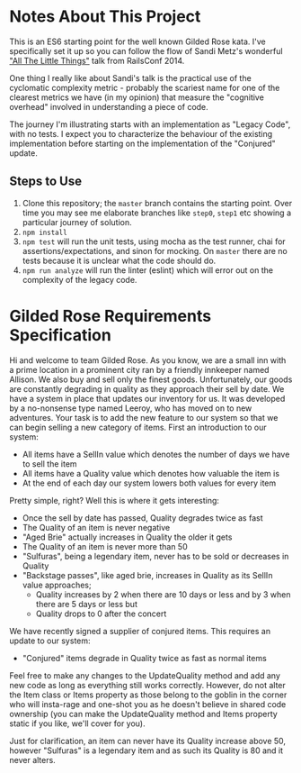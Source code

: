 # Notes About This Project

This is an ES6 starting point for the well known Gilded Rose kata. I've
specifically set it up so you can follow the flow of Sandi Metz's wonderful
["All The Little Things"](https://www.youtube.com/watch?v=8bZh5LMaSmE)
talk from RailsConf 2014.

One thing I really like about Sandi's talk is the practical use of the
cyclomatic complexity metric - probably the scariest name for one of the
clearest metrics we have (in my opinion) that measure the "cognitive overhead"
involved in understanding a piece of code.

The journey I'm illustrating starts with an implementation as "Legacy Code",
with no tests. I expect you to characterize the behaviour of the existing
implementation before starting on the implementation of the "Conjured" update.

## Steps to Use

1. Clone this repository; the `master` branch contains the starting point. Over
   time you may see me elaborate branches like `step0`, `step1` etc showing a
   particular journey of solution.
2. `npm install`
3. `npm test` will run the unit tests, using mocha as the test runner, chai for
   assertions/expectations, and sinon for mocking. On `master` there are no
   tests because it is unclear what the code should do.
4. `npm run analyze` will run the linter (eslint) which will error out on the
   complexity of the legacy code.

# Gilded Rose Requirements Specification

Hi and welcome to team Gilded Rose. As you know, we are a small inn with a prime
location in a prominent city ran by a friendly innkeeper named Allison. We also
buy and sell only the finest goods. Unfortunately, our goods are constantly
degrading in quality as they approach their sell by date. We have a system in
place that updates our inventory for us. It was developed by a no-nonsense type
named Leeroy, who has moved on to new adventures. Your task is to add the new
feature to our system so that we can begin selling a new category of items.
First an introduction to our system:

- All items have a SellIn value which denotes the number of days we have to sell
  the item
- All items have a Quality value which denotes how valuable the item is
- At the end of each day our system lowers both values for every item

Pretty simple, right? Well this is where it gets interesting:

- Once the sell by date has passed, Quality degrades twice as fast
- The Quality of an item is never negative
- "Aged Brie" actually increases in Quality the older it gets
- The Quality of an item is never more than 50
- "Sulfuras", being a legendary item, never has to be sold or decreases in
  Quality
- "Backstage passes", like aged brie, increases in Quality as its SellIn value
  approaches;
  - Quality increases by 2 when there are 10 days or less and by 3 when there
    are 5 days or less but
  - Quality drops to 0 after the concert

We have recently signed a supplier of conjured items. This requires an update to
our system:

- "Conjured" items degrade in Quality twice as fast as normal items

Feel free to make any changes to the UpdateQuality method and add any new code 
as long as everything still works correctly. However, do not alter the Item 
class or Items property as those belong to the goblin in the corner who will 
insta-rage and one-shot you as he doesn't believe in shared code ownership (you 
can make the UpdateQuality method and Items property static if you like, we'll 
cover for you).

Just for clarification, an item can never have its Quality increase above 50, 
however "Sulfuras" is a legendary item and as such its Quality is 80 and it 
never alters.

